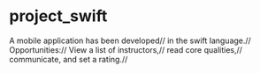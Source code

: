 # project_swift
A mobile application has been developed//
in the swift language.//
Opportunities://
View a list of instructors,//
read core qualities,//
communicate, and set a rating.//
